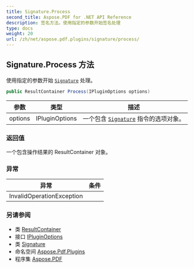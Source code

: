 ```yaml
---
title: Signature.Process
second_title: Aspose.PDF for .NET API Reference
description: 签名方法。使用指定的参数开始签名处理
type: docs
weight: 20
url: /zh/net/aspose.pdf.plugins/signature/process/
---
```

## Signature.Process 方法

使用指定的参数开始 [`Signature`](../) 处理。

```csharp
public ResultContainer Process(IPluginOptions options)
```

| 参数 | 类型 | 描述 |
| --- | --- | --- |
| options | IPluginOptions | 一个包含 [`Signature`](../) 指令的选项对象。 |

### 返回值

一个包含操作结果的 ResultContainer 对象。

### 异常

| 异常 | 条件 |
| --- | --- |
| InvalidOperationException |  |

### 另请参阅

* 类 [ResultContainer](../../resultcontainer/)
* 接口 [IPluginOptions](../../ipluginoptions/)
* 类 [Signature](../)
* 命名空间 [Aspose.Pdf.Plugins](../../../aspose.pdf.plugins/)
* 程序集 [Aspose.PDF](../../../)